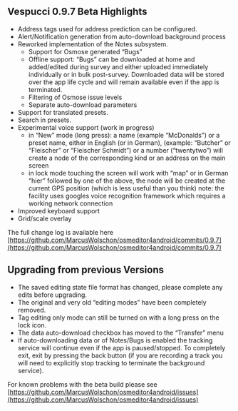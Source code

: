 ## Vespucci 0.9.7 Beta Highlights

 * Address tags used for address prediction can be configured.
 * Alert/Notification generation from auto-download background process
 * Reworked implementation of the Notes subsystem.
    * Support for Osmose generated “Bugs”
    * Offline support: “Bugs” can be downloaded at home and added/edited during survey and either uploaded immediately individually or in bulk post-survey. Downloaded data will be stored over the app life cycle and will remain available even if the app is terminated.
    * Filtering of Osmose issue levels
    * Separate auto-download parameters
 * Support for translated presets. 
 * Search in presets.
 * Experimental voice support (work in progress)
    * in “New” mode (long press): a name (example “McDonalds”) or a preset name, either in English (or in German), (example: “Butcher” or “Fleischer” or “Fleischer Schmidt”) or a number (“twentytwo”) will create a node of the corresponding kind or an address 
on the main screen 
    * in lock mode touching the screen will work with “map” or in German “hier” followed by one of the above, the node will be created at the current GPS position (which is less useful than you think)
note: the facility uses googles voice recognition framework which requires a working network connection
 * Improved keyboard support
 * Grid/scale overlay

The full change log is available here [https://github.com/MarcusWolschon/osmeditor4android/commits/0.9.7](https://github.com/MarcusWolschon/osmeditor4android/commits/0.9.7) 

## Upgrading from previous Versions

 * The saved editing state file format has changed, please complete any edits before upgrading.
 * The original and very old “editing modes” have been completely removed. 
 * Tag editing only mode can still be turned on with a long press on the lock icon.
 * The data auto-download checkbox has moved to the “Transfer” menu
 * If auto-downloading data or of Notes/Bugs is enabled the tracking service will continue even if the app is paused/stopped. To completely exit, exit by pressing the back button (if you are recording a track you will need to explicitly stop tracking to terminate the background service).


For known problems with the beta build please see [https://github.com/MarcusWolschon/osmeditor4android/issues](https://github.com/MarcusWolschon/osmeditor4android/issues)
